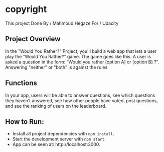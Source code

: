 # copyright

This project Done By / Mahmoud Hegaze
For / Udacity

## Project Overview

In the "Would You Rather?" Project, you'll build a web app that lets a user play the “Would You Rather?” game. The game goes like this: A user is asked a question in the form: “Would you rather [option A] or [option B] ?”. Answering "neither" or "both" is against the rules.

## Functions

In your app, users will be able to answer questions, see which questions they haven’t answered, see how other people have voted, post questions, and see the ranking of users on the leaderboard.

## How to Run:

- Install all project dependencies with `npm install`.
- Start the development server with `npm start`.
- App can be seen at: http://localhost:3000.
